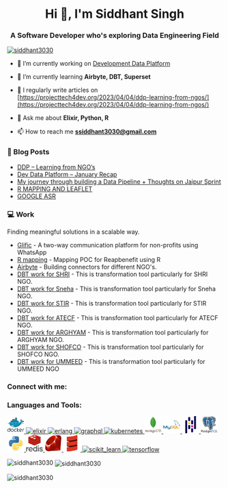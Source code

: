 <h1 align="center">Hi 👋, I'm Siddhant Singh</h1>
<h3 align="center">A Software Developer who's exploring Data Engineering Field</h3>

<p align="left"> <a href="https://github.com/ryo-ma/github-profile-trophy"><img src="https://github-profile-trophy.vercel.app/?username=siddhant3030" alt="siddhant3030" /></a> </p>

- 🔭 I’m currently working on [Development Data Platform](https://github.com/DevDataPlatform/DDP_backend)

- 🌱 I’m currently learning **Airbyte, DBT, Superset**

- 📝 I regularly write articles on [https://projecttech4dev.org/2023/04/04/ddp-learning-from-ngos/](https://projecttech4dev.org/2023/04/04/ddp-learning-from-ngos/)

- 💬 Ask me about **Elixir, Python, R**

- 📫 How to reach me **ssiddhant3030@gmail.com**

### :newspaper: Blog Posts

- [DDP – Learning from NGO’s](https://projecttech4dev.org/2023/04/04/ddp-learning-from-ngos/)
- [Dev Data Platform – January Recap](https://projecttech4dev.org/2023/02/11/dev-data-platform-january-recap/)
- [My journey through building a Data Pipeline + Thoughts on Jaipur Sprint](https://projecttech4dev.org/2022/12/20/my-journey-through-building-a-data-pipeline/)
- [R MAPPING AND LEAFLET](https://glific.org/r-mapping-and-leaflet/)
- [GOOGLE ASR](https://glific.org/google-asr/)

### :computer: Work

Finding meaningful solutions in a scalable way.

- [Glific](https://glific.org) - A two-way communication platform for non-profits using WhatsApp
- [R mapping](https://github.com/glific/Rmapping) - Mapping POC for Reapbenefit using R
- [Airbyte](https://github.com/airbytehq/airbyte) - Building connectors for different NGO's. 
- [DBT work for SHRI](https://github.com/DevDataPlatform/dbt_shri) - This is transformation tool particularly for SHRI NGO.
- [DBT work for Sneha](https://github.com/DevDataPlatform/dbt_sneha) - This is transformation tool particularly for Sneha NGO.
- [DBT work for STIR](https://github.com/DevDataPlatform/dbt_stir) - This is transformation tool particularly for STIR NGO.
- [DBT work for ATECF](https://github.com/DalgoT4D/dbt_atcef) - This is transformation tool particularly for ATECF NGO.
- [DBT work for ARGHYAM](https://github.com/DalgoT4D/dbt_arghyam) - This is transformation tool particularly for ARGHYAM NGO.
- [DBT work for SHOFCO](https://github.com/DalgoT4D/dbt_shofco.git) - This is transformation tool particularly for SHOFCO NGO.
- [DBT work for UMMEED](https://github.com/DalgoT4D/dbt_ummeed) - This is transformation tool particularly for UMMEED NGO



<h3 align="left">Connect with me:</h3>
<p align="left">
</p>

<h3 align="left">Languages and Tools:</h3>
<p align="left"> <a href="https://www.docker.com/" target="_blank" rel="noreferrer"> <img src="https://raw.githubusercontent.com/devicons/devicon/master/icons/docker/docker-original-wordmark.svg" alt="docker" width="40" height="40"/> </a> <a href="https://elixir-lang.org" target="_blank" rel="noreferrer"> <img src="https://www.vectorlogo.zone/logos/elixir-lang/elixir-lang-icon.svg" alt="elixir" width="40" height="40"/> </a> <a href="https://www.erlang.org/" target="_blank" rel="noreferrer"> <img src="https://www.vectorlogo.zone/logos/erlang/erlang-official.svg" alt="erlang" width="40" height="40"/> </a> <a href="https://graphql.org" target="_blank" rel="noreferrer"> <img src="https://www.vectorlogo.zone/logos/graphql/graphql-icon.svg" alt="graphql" width="40" height="40"/> </a> <a href="https://kubernetes.io" target="_blank" rel="noreferrer"> <img src="https://www.vectorlogo.zone/logos/kubernetes/kubernetes-icon.svg" alt="kubernetes" width="40" height="40"/> </a> <a href="https://www.mongodb.com/" target="_blank" rel="noreferrer"> <img src="https://raw.githubusercontent.com/devicons/devicon/master/icons/mongodb/mongodb-original-wordmark.svg" alt="mongodb" width="40" height="40"/> </a> <a href="https://www.mysql.com/" target="_blank" rel="noreferrer"> <img src="https://raw.githubusercontent.com/devicons/devicon/master/icons/mysql/mysql-original-wordmark.svg" alt="mysql" width="40" height="40"/> </a> <a href="https://pandas.pydata.org/" target="_blank" rel="noreferrer"> <img src="https://raw.githubusercontent.com/devicons/devicon/2ae2a900d2f041da66e950e4d48052658d850630/icons/pandas/pandas-original.svg" alt="pandas" width="40" height="40"/> </a> <a href="https://www.postgresql.org" target="_blank" rel="noreferrer"> <img src="https://raw.githubusercontent.com/devicons/devicon/master/icons/postgresql/postgresql-original-wordmark.svg" alt="postgresql" width="40" height="40"/> </a> <a href="https://www.python.org" target="_blank" rel="noreferrer"> <img src="https://raw.githubusercontent.com/devicons/devicon/master/icons/python/python-original.svg" alt="python" width="40" height="40"/> </a> <a href="https://redis.io" target="_blank" rel="noreferrer"> <img src="https://raw.githubusercontent.com/devicons/devicon/master/icons/redis/redis-original-wordmark.svg" alt="redis" width="40" height="40"/> </a> <a href="https://www.ruby-lang.org/en/" target="_blank" rel="noreferrer"> <img src="https://raw.githubusercontent.com/devicons/devicon/master/icons/ruby/ruby-original.svg" alt="ruby" width="40" height="40"/> </a> <a href="https://www.scala-lang.org" target="_blank" rel="noreferrer"> <img src="https://raw.githubusercontent.com/devicons/devicon/master/icons/scala/scala-original.svg" alt="scala" width="40" height="40"/> </a> <a href="https://scikit-learn.org/" target="_blank" rel="noreferrer"> <img src="https://upload.wikimedia.org/wikipedia/commons/0/05/Scikit_learn_logo_small.svg" alt="scikit_learn" width="40" height="40"/> </a> <a href="https://www.tensorflow.org" target="_blank" rel="noreferrer"> <img src="https://www.vectorlogo.zone/logos/tensorflow/tensorflow-icon.svg" alt="tensorflow" width="40" height="40"/> </a> </p>

<p><img align="left" src="https://github-readme-stats.vercel.app/api/top-langs?username=siddhant3030&show_icons=true&locale=en&layout=compact" alt="siddhant3030" /></p>

<p>&nbsp;<img align="center" src="https://github-readme-stats.vercel.app/api?username=siddhant3030&show_icons=true&locale=en" alt="siddhant3030" /></p>

<p><img align="center" src="https://github-readme-streak-stats.herokuapp.com/?user=siddhant3030&" alt="siddhant3030" /></p>
